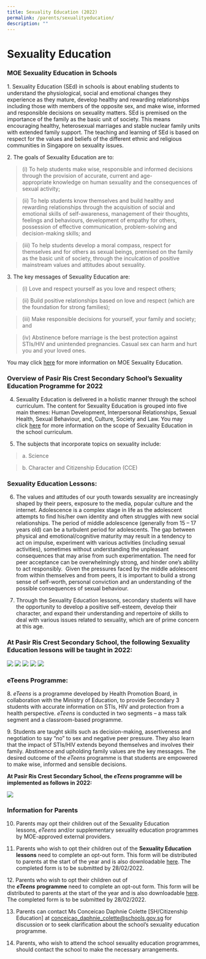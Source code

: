 ```yaml
---
title: Sexuality Education (2022)
permalink: /parents/sexualityeducation/
description: ""
---
```

<h1>Sexuality Education</h1>


<h3>MOE Sexuality Education in Schools</h3>

1.&nbsp;Sexuality Education (SEd) in schools is about enabling students to understand the physiological, social and emotional changes they experience as they mature, develop healthy and rewarding relationships including those with members of the opposite sex, and make wise, informed and responsible decisions on sexuality matters. SEd is premised on the importance of the family as the basic unit of society. This means encouraging healthy, heterosexual marriages and stable nuclear family units with extended family support. The teaching and learning of SEd is based on respect for the values and beliefs of the different ethnic and religious communities in Singapore on sexuality issues.  

  

2\. The goals of Sexuality Education are to:

<blockquote> 
(i)&nbsp;To help students make wise, responsible and informed decisions through the provision of accurate, current and age-appropriate&nbsp;knowledge&nbsp;on human sexuality and the consequences of sexual activity;</blockquote>

<blockquote> (ii)&nbsp;To help students know themselves and build healthy and rewarding relationships through the acquisition of&nbsp;social and emotional skills&nbsp;of self-awareness, management of their thoughts, feelings and behaviours, development of empathy for others, possession of effective communication, problem-solving and decision-making skills; and</blockquote>

<blockquote>(iii)&nbsp;To help students develop a moral compass, respect for themselves and for others as sexual beings, premised on the family as the basic unit of society, through the inculcation of&nbsp;positive mainstream values and attitudes&nbsp;about sexuality.</blockquote>

  

3\. The key messages of Sexuality Education are:

<blockquote>(i)&nbsp;Love and respect yourself as you love and respect others;</blockquote>

<blockquote>(ii)&nbsp;Build positive relationships based on love and respect (which are the foundation for strong families);</blockquote>

<blockquote>(iii)&nbsp;Make responsible decisions for yourself, your family and society; and</blockquote>

<blockquote>(iv)&nbsp;Abstinence before marriage is the best protection against STIs/HIV and unintended pregnancies. Casual sex can harm and hurt you and your loved ones.</blockquote>

  

<p>You may&nbsp;click&nbsp;<a href="https://www.moe.gov.sg/programmes/sexuality-education">here</a>&nbsp;for more information on MOE Sexuality Education.</p>

  

<h3>Overview of&nbsp;Pasir Ris Crest Secondary School’s&nbsp;Sexuality Education Programme for 2022</h3>

4. Sexuality Education is delivered in a holistic manner through the school curriculum.&nbsp;The content for Sexuality Education is grouped into five main themes: Human Development, Interpersonal Relationships, Sexual Health, Sexual Behaviour, and, Culture, Society and Law. You may click&nbsp;<a href="https://www.moe.gov.sg/programmes/sexuality-education/scope-and-teaching-approach">here</a>&nbsp;for more information on the scope of Sexuality Education in the school curriculum.  

  

5. The subjects that incorporate topics on sexuality include:

<blockquote>a.&nbsp;Science</blockquote>

<blockquote>b.&nbsp;Character and Citizenship Education (CCE)</blockquote>

  

<h3>Sexuality Education Lessons:</h3>

6. The values and attitudes of our youth towards sexuality are increasingly shaped by their peers, exposure to the media, popular culture and the internet. Adolescence is a complex stage in life as the adolescent attempts to find his/her own identity and often struggles with new social relationships. The period of middle adolescence (generally from 15 – 17 years old) can be a turbulent period for adolescents. The gap between physical and emotional/cognitive maturity may result in a tendency to act on impulse, experiment with various activities (including sexual activities), sometimes without understanding the unpleasant consequences that may arise from such experimentation. The need for peer acceptance can be overwhelmingly strong, and hinder one’s ability to act responsibly.&nbsp; Given the pressures faced by the middle adolescent from within themselves and from peers, it is important to build a strong sense of self-worth, personal conviction and an understanding of the possible consequences of sexual behaviour.

  

7. Through the Sexuality Education lessons, secondary students will have the opportunity to develop a positive self-esteem, develop their character, and expand their understanding and repertoire of skills to deal with various issues related to sexuality, which are of prime concern at this age.

  

<h3>At Pasir Ris Crest Secondary School, the following Sexuality Education lessons will be taught in&nbsp;2022:</h3>

<img src="/images/Sec1.jpg">
<img src="/images/Sec2.jpg">
<img src="/images/Sec3.jpg">
<img src="/images/Sec4a.jpg">
<img src="/images/Sec5.jpg">

<h3>eTeens Programme:</h3>  

8.&nbsp;_eTeens_&nbsp;is a programme developed by Health Promotion Board, in collaboration with the Ministry of Education, to provide Secondary 3 students with accurate information on STIs, HIV and protection from a health perspective.&nbsp;_eTeens_&nbsp;is conducted in two segments – a mass talk segment and a classroom-based programme.

  

9\. Students are taught skills such as decision-making, assertiveness and negotiation to say “no” to sex and negative peer pressure. They also learn that the impact of STIs/HIV extends beyond themselves and involves their family. Abstinence and upholding family values are the key messages.&nbsp;The desired outcome of the&nbsp;_eTeens_&nbsp;programme is that students are empowered to make wise, informed and sensible decisions.

  

**At Pasir Ris Crest Secondary School, the&nbsp;_eTeens_&nbsp;programme will be implemented as follows in 2022:**

<img src="/images/eTeens.jpg">

  

  

  

<h3>Information for Parents</h3>

10. Parents may opt their children out of the Sexuality Education lessons,&nbsp;_eTeens_&nbsp;and/or supplementary sexuality education programmes by MOE-approved external providers.  

  

11. Parents who wish to opt their children out of the&nbsp;<strong>Sexuality Education lessons</strong>&nbsp;need to complete an opt-out form. This form will be distributed to parents at the start of the year and is also downloadable&nbsp;[here](https://prcss.moe.edu.sg/qql/slot/u200/pdf/SED/GY%20consent%20from_2022.pdf). The completed form is to be submitted by 28/02/2022.

  

12\. Parents who wish to opt their children out of the&nbsp;**_eTeens_**&nbsp;**programme**&nbsp;need to complete an opt-out form. This form will be distributed to parents at the start of the year and is also downloadable&nbsp;<a href="/files/ETeens__consent%20Form%202022.pdf">here</a>. The completed form is to be submitted by 28/02/2022.

  

13. Parents can contact Ms Conceicao Daphnie Colette \[SH/Citizenship Education\] at&nbsp;[conceicao\_daphnie\_colette@schools.gov.sg](mailto:conceicao_daphnie_colette@schools.gov.sg)&nbsp;for discussion or to seek clarification about the school’s sexuality education programme.

  

14. Parents, who wish to attend the school sexuality education programmes, should contact the school to make the necessary arrangements.